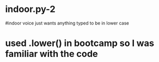 # indoor.py-2
#indoor voice just wants anything typed to be in lower case
# used .lower() in bootcamp so I was familiar with the code
